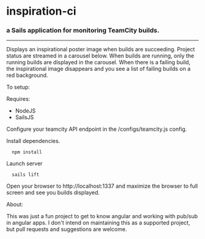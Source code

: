 # inspiration-ci
### a Sails application for monitoring TeamCity builds.

----

Displays an inspirational poster image when builds are succeeding.  Project status are streamed in a carousel below.  When builds are running, only the running builds are displayed in the carousel.  When there is a failing build, the inspirational image disappears and you see a list of failing builds on a red background.


To setup:

Requires:
* NodeJS
* SailsJS

Configure your teamcity API endpoint in the /configs/teamcity.js config.

Install dependencies.

      npm install


Launch server

      sails lift


Open your browser to http://localhost:1337 and maximize the browser to full screen and see you builds displayed.


About:

This was just a fun project to get to know angular and working with pub/sub in angular apps.  I don't intend on maintaining this as a supported project, but pull requests and suggestions are welcome.
